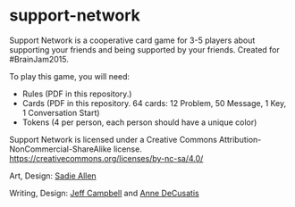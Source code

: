 # support-network
Support Network is a cooperative card game for 3-5 players about supporting your friends and being supported by your friends. Created for #BrainJam2015. 

To play this game, you will need: 
- Rules (PDF in this repository.)
- Cards (PDF in this repository. 64 cards: 12 Problem, 50 Message, 1 Key, 1 Conversation Start)
- Tokens (4 per person, each person should have a unique color)

Support Network is licensed under a Creative Commons Attribution-NonCommercial-ShareAlike license. https://creativecommons.org/licenses/by-nc-sa/4.0/

Art, Design: [Sadie Allen](http://sadiesideas.com/)

Writing, Design: [Jeff Campbell](https://github.com/jeffcampbell) and [Anne DeCusatis](https://github.com/anne-decusatis)
